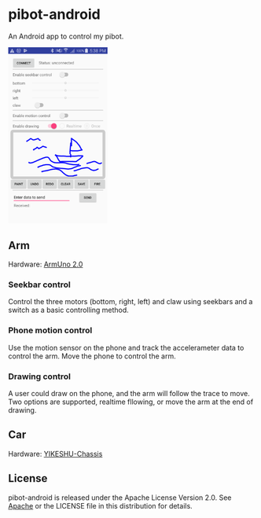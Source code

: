 # pibot-android
An Android app to control my pibot.</p>
<img src="https://github.com/fandw06/pibot-android/blob/master/res/picontrol-1225.png" width="40%">
## Arm
Hardware: [ArmUno 2.0](http://microbotlabs.com/armuno-2.0-desktop-robotic-arm-kit.html)
### Seekbar control
Control the three motors (bottom, right, left) and claw using seekbars and a switch as a basic controlling method.

### Phone motion control
Use the motion sensor on the phone and track the accelerameter data to control the arm. Move the phone to control the arm.

### Drawing control
A user could draw on the phone, and the arm will follow the trace to move. Two options are supported, realtime fllowing, or move the arm 
at the end of drawing. 

## Car
Hardware: [YIKESHU-Chassis](https://www.amazon.com/YIKESHU-Chassis-Encoder-Arduino-Wheels/dp/B075LD4FPN/ref=sr_1_1?ie=UTF8&qid=1514247571&sr=8-1&keywords=YIKESHU-Chassis)

## License
pibot-android is released under the Apache License Version 2.0.  See [Apache](http://www.apache.org/licenses/LICENSE-2.0)
or the LICENSE file in this distribution for details.
